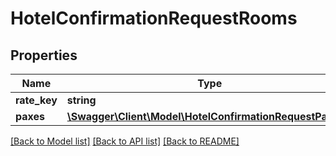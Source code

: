 # HotelConfirmationRequestRooms

## Properties
Name | Type | Description | Notes
------------ | ------------- | ------------- | -------------
**rate_key** | **string** |  | [optional] 
**paxes** | [**\Swagger\Client\Model\HotelConfirmationRequestPaxes[]**](HotelConfirmationRequestPaxes.md) |  | [optional] 

[[Back to Model list]](../../README.md#documentation-for-models) [[Back to API list]](../../README.md#documentation-for-api-endpoints) [[Back to README]](../../README.md)

